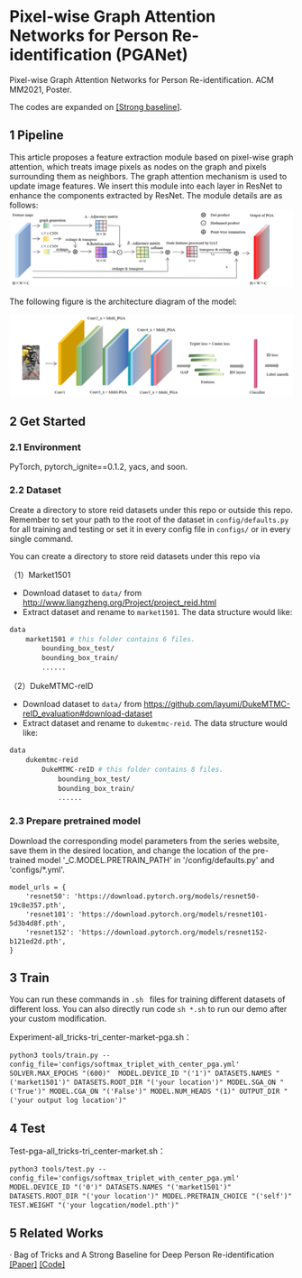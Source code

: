 # Pixel-wise Graph Attention Networks for Person Re-identification (PGANet)
Pixel-wise Graph Attention Networks for Person Re-identification. ACM MM2021, Poster.


The codes are expanded on [[Strong baseline]](https://github.com/michuanhaohao/reid-strong-baseline).


## 1 Pipeline

This article proposes a feature extraction module based on pixel-wise graph attention, which treats image pixels as nodes on the graph and pixels surrounding them as neighbors. The graph attention mechanism is used to update image features. We insert this module into each layer in ResNet to enhance the components extracted by ResNet. The module details are as follows:
![PGA](./imgs/PGA.png)

The following figure is the architecture diagram of the model:

![PGANet](./imgs/architecture.png)



## 2 Get Started


### 2.1 Environment
PyTorch, pytorch_ignite==0.1.2, yacs, and soon.

### 2.2 Dataset



Create a directory to store reid datasets under this repo or outside this repo. Remember to set your path to the root of the dataset in `config/defaults.py` for all training and testing or set it in every config file in `configs/` or in every single command.

You can create a directory to store reid datasets under this repo via



（1）Market1501

* Download dataset to `data/` from http://www.liangzheng.org/Project/project_reid.html
* Extract dataset and rename to `market1501`. The data structure would like:

```bash
data
    market1501 # this folder contains 6 files.
        bounding_box_test/
        bounding_box_train/
        ......
```
（2）DukeMTMC-reID

* Download dataset to `data/` from https://github.com/layumi/DukeMTMC-reID_evaluation#download-dataset
* Extract dataset and rename to `dukemtmc-reid`. The data structure would like:

```bash
data
    dukemtmc-reid
        DukeMTMC-reID # this folder contains 8 files.
            bounding_box_test/
            bounding_box_train/
            ......
```
### 2.3 Prepare pretrained model
Download the corresponding model parameters from the series website, save them in the desired location, and change the location of the pre-trained model '_C.MODEL.PRETRAIN_PATH' in '/config/defaults.py' and 'configs/*.yml'.

```
model_urls = {
    'resnet50': 'https://download.pytorch.org/models/resnet50-19c8e357.pth',
    'resnet101': 'https://download.pytorch.org/models/resnet101-5d3b4d8f.pth',
    'resnet152': 'https://download.pytorch.org/models/resnet152-b121ed2d.pth',
} 
 ```

## 3 Train

You can run these commands in  `.sh ` files for training different datasets of different loss.  You can also directly run code `sh *.sh` to run our demo after your custom modification.


Experiment-all_tricks-tri_center-market-pga.sh：

```
python3 tools/train.py --config_file='configs/softmax_triplet_with_center_pga.yml' SOLVER.MAX_EPOCHS "(600)"  MODEL.DEVICE_ID "('1')" DATASETS.NAMES "('market1501')" DATASETS.ROOT_DIR "('your location')" MODEL.SGA_ON "('True')" MODEL.CGA_ON "('False')" MODEL.NUM_HEADS "(1)" OUTPUT_DIR "('your output log location')"
```

## 4 Test

Test-pga-all_tricks-tri_center-market.sh：

```
python3 tools/test.py --config_file='configs/softmax_triplet_with_center_pga.yml' MODEL.DEVICE_ID "('0')" DATASETS.NAMES "('market1501')" DATASETS.ROOT_DIR "('your location')" MODEL.PRETRAIN_CHOICE "('self')" TEST.WEIGHT "('your logcation/model.pth')"
```


## 5 Related Works 

· Bag of Tricks and A Strong Baseline for Deep Person Re-identification [[Paper]](https://arxiv.org/pdf/1903.07071.pdf) [[Code]](https://github.com/michuanhaohao/reid-strong-baseline)
